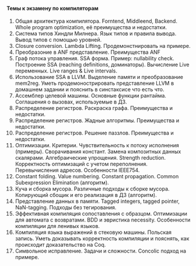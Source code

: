####  Темы к экзамену по компиляторам

1. Общая архитектура компилятора. Forntend, Middleend, Backend. Whole program optimization, её преимущества и недостатки.
1. Система типов Хиндли Милнера. Язык типов и правила вывода. Вывод типов с помощью уровней.
1. Closure conversion. Lambda Lifting. Продемонстнировать на примере.
1. Преобразоние в ANF представление. Преимущества ANF
1. Граф потока управления. SSA форма. Пример: nullability check. Построение SSA (reaching definitions, доминаторы). Вычисление Live переменных. Live ranges & Live intervals.
1. Использование SSA в LLVM. Выделение памяти и преобразование mem2reg. Уметь продемонострировать представление LLVM в домашнем задании и пояснить в синстаксисе что есть что.
1. Ассемблер целевой машины. Основные функции рантайма. Соглашения о вызовах, используемые в ДЗ.
1. Распределение регистров. Раскраска графа. Преимущества и недостатки. 
1. Распределение регистров. Жадные алгоритмы. Преимущества и недостатки. 
1. Распределение регистров. Решение паззлов. Преимущества и недостатки. 
1. Оптимизации. Критерии. Чувствительность к потоку исполнения (примеры). Сворачивания констант. Замена композитных данных скалярами. Алгебраические упрощения. Strength reduction. Корректность оптимизаций с учетом переполнения. Перевычисления адресов. Особенности IEEE754.
1. Constant folding. Value numbering. Constant propagation. Common Subexpression Elimination (алгоритм).
1. Куча и сборка мусора. Различные подходы к сборке мусора. Копирующий сбощик и его реализация в ДЗ (алгоритм). 
1. Представление данных в памяти. Tagged integers, tagged pointer, NaN-tagging. Подходы без тегирования.
1. Эффективная компиляция сопоставления с образцом. Оптимизации для автомата с возвратами. BDD и эвристика necessity. Особенности компиляции для ленивых языков.
1. Компиляция языка выражений в стековую машины. Польская запись. Уметь доказывать корректность компиляции и пояснять, как происходит доказательство на Coq.
1. Символьное исправление. Задачи и сложности. Concolic подход на примере.
